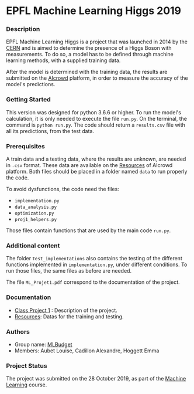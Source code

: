 # EPFL Machine Learning Higgs 2019

### Description
EPFL Machine Learning Higgs is a project that was launched in 2014 by the [CERN](https://home.cern/news/news/computing/higgs-boson-machine-learning-challenge) and is aimed to determine the presence of a Higgs Boson with measurements. To do so, a model has to be defined through machine learning methods, with a supplied training data.

After the model is determined with the training data, the results are submitted on the [AIcrowd](https://www.aicrowd.com/challenges/epfl-machine-learning-higgs-2019) platform, in order to measure the accuracy of the model's predictions.

### Getting Started
This version was designed for python 3.6.6 or higher. To run the model's calculation, it is only needed to execute the file `run.py`. On the terminal, the command is `python run.py`. The code should return a `results.csv` file with all its predictions, from the test data.


### Prerequisites
A train data and a testing data, where the results are unknown, are needed in `.csv` format. These data are available on the [Resources](https://www.aicrowd.com/challenges/epfl-machine-learning-higgs-2019/dataset_files) of AIcrowd platform. Both files should be placed in a folder named `data` to run properly the code.

To avoid dysfunctions, the code need the files:
* `implementation.py`
* `data_analysis.py`
* `optimization.py`
* `proj1_helpers.py`

Those files contain functions that are used by the main code `run.py`.

### Additional content
The folder `Test_implementations` also contains the testing of the different functions implemented in `implementation.py`, under different conditions. To run those files, the same files as before are needed.

The file `ML_Projet1.pdf` correspond to the documentation of the project.

### Documentation
* [Class Project 1](https://github.com/epfml/ML_course/raw/master/projects/project1/project1_description.pdf) : Description of the project.
* [Resources](https://www.aicrowd.com/challenges/epfl-machine-learning-higgs-2019/dataset_files): Datas for the training and testing.

### Authors
* Group name: [MLBudget](https://www.aicrowd.com/teams/ML_Budget)
* Members: Aubet Louise, Cadillon Alexandre, Hoggett Emma

### Project Status
The project was submitted on the 28 October 2019, as part of the [Machine Learning](https://www.epfl.ch/labs/mlo/machine-learning-cs-433/) course.
